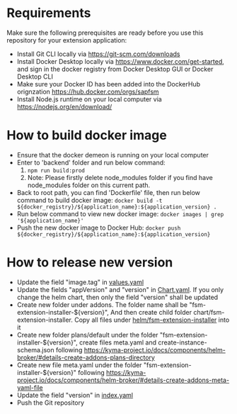 # Requirements
Make sure the following prerequisites are ready before you use this repository for your extension application:
* Install Git CLI locally via https://git-scm.com/downloads
* Install Docker Desktop locally via https://www.docker.com/get-started, and sign in the docker registry from Docker Desktop GUI or Docker Desktop CLI
* Make sure your Docker ID has been added into the DockerHub orignzation https://hub.docker.com/orgs/sapfsm
* Install Node.js runtime on your local computer via https://nodejs.org/en/download/

# How to build docker image
* Ensure that the docker demeon is running on your local computer
* Enter to 'backend' folder and run below command:
  1. `npm run build:prod`
  2. Note: Please firstly delete node_modules folder if you find have node_modules folder on this current path.
* Back to root path, you can find 'Dockerfile' file, then run below command to build docker image:
  `docker build -t ${docker_registry}/${application_name}:${application_version} .`
* Run below command to view new docker image:
  `docker images | grep '${application_name}'`
* Push the new docker image to Docker Hub:
  `docker push ${docker_registry}/${application_name}:${application_version}`

# How to release new version
* Update the field "image.tag" in [values.yaml](../helm/fsm-extension-installer/values.yaml)
* Update the fields "appVersion" and "version" in [Chart.yaml](../helm/fsm-extension-installer/Chart.yaml). If you only change the helm chart, then only the field "version" shall be updated
* Create new folder under addons. The folder name shall be "fsm-extension-installer-${version}", And then create child folder chart/fsm-extension-installer. Copy all files under [helm/fsm-extension-installer](../helm/fsm-extension-installer) into it
* Create new folder plans/default under the folder "fsm-extension-installer-${version}", create files meta.yaml and create-instance-schema.json following https://kyma-project.io/docs/components/helm-broker/#details-create-addons-plans-directory 
* Create new file meta.yaml under the folder "fsm-extension-installer-${version}" following https://kyma-project.io/docs/components/helm-broker/#details-create-addons-meta-yaml-file
* Update the field "version" in [index.yaml](../addons/index.yaml)
* Push the Git repository